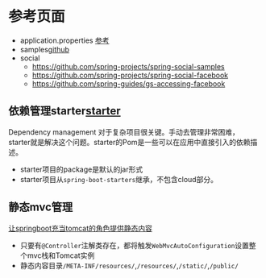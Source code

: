 # 参考页面

+ application.properties [参考](http://docs.spring.io/spring-boot/docs/current/reference/html/common-application-properties.html)
+ samples[github]((https://github.com/spring-projects/spring-boot/tree/master/spring-boot-samples))
+ social
  + https://github.com/spring-projects/spring-social-samples
  + https://github.com/spring-projects/spring-social-facebook
  + https://github.com/spring-guides/gs-accessing-facebook

## 依赖管理starter[starter]

Dependency management 对于复杂项目很关键。手动去管理非常困难， starter就是解决这个问题。starter的Pom是一些可以在应用中直接引入的依赖描述。

+ starter项目的package是默认的jar形式
+ starter项目从`spring-boot-starters`继承，不包含cloud部分。

## 静态mvc管理

[让springboot充当tomcat的角色提供静态内容][静态mvc管理1]

+ 只要有`@Controller`注解类存在，都将触发`WebMvcAutoConfiguration`设置整个mvc栈和Tomcat实例
+ 静态内容目录`/META-INF/resources/`,`/resources/`,`/static/`,`/public/`

[静态mvc管理1]:https://spring.io/blog/2013/12/19/serving-static-web-content-with-spring-boot
[starter]:http://www.baeldung.com/spring-boot-starters
